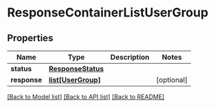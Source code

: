 # ResponseContainerListUserGroup

## Properties
Name | Type | Description | Notes
------------ | ------------- | ------------- | -------------
**status** | [**ResponseStatus**](ResponseStatus.md) |  | 
**response** | [**list[UserGroup]**](UserGroup.md) |  | [optional] 

[[Back to Model list]](../README.md#documentation-for-models) [[Back to API list]](../README.md#documentation-for-api-endpoints) [[Back to README]](../README.md)



